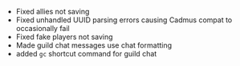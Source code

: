 - Fixed allies not saving
- Fixed unhandled UUID parsing errors causing Cadmus compat to occasionally fail
- Fixed fake players not saving
- Made guild chat messages use chat formatting
- added `gc` shortcut command for guild chat